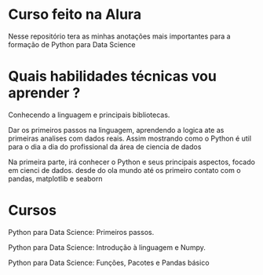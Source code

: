 # Curso feito na Alura
Nesse repositório tera as minhas anotações mais importantes para a formação de Python para Data Science

# Quais habilidades técnicas vou aprender ?

Conhecendo a linguagem e principais bibliotecas.

Dar os primeiros passos na linguagem, aprendendo a logica ate as primeiras analises com dados reais.
Assim mostrando como o Python é util para o dia a dia do profissional da área de ciencia de dados

Na primeira parte, irá conhecer o Python e seus principais aspectos, focado em cienci de dados. desde do ola mundo até os primeiro contato com o pandas, matplotlib e seaborn


# Cursos 
Python para Data Science: Primeiros passos.

Python para Data Science: Introdução à linguagem e Numpy.

Python para Data Science: Funções, Pacotes e Pandas básico

